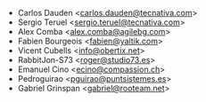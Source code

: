 - Carlos Dauden \<<carlos.dauden@tecnativa.com>\>
- Sergio Teruel \<<sergio.teruel@tecnativa.com>\>
- Alex Comba \<<alex.comba@agilebg.com>\>
- Fabien Bourgeois \<<fabien@yaltik.com>\>
- Vicent Cubells \<<info@obertix.net>\>
- RabbitJon-S73 \<<roger@studio73.es>\>
- Emanuel Cino \<<ecino@compassion.ch>\>
- Pedroguirao \<<pguirao@puntsistemes.es>\>
- Gabriel Grinspan \<<gabriel@rooteam.net>\>
